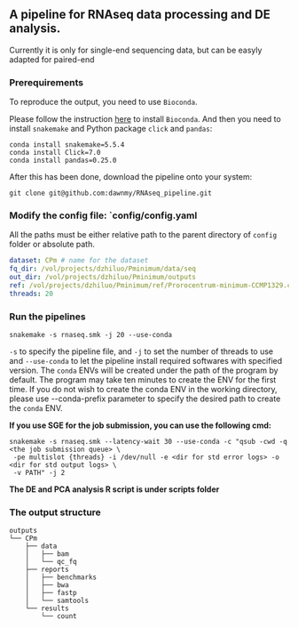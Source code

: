## A pipeline for RNAseq data processing and DE analysis.

Currently it is only for single-end sequencing data, but can be easyly adapted for paired-end


### Prerequirements

To reproduce the output, you need to use `Bioconda`.

Please follow the instruction [here](https://bioconda.github.io) to install `Bioconda`. 
And then you need to install `snakemake` and Python package `click` and `pandas`:

```shell
conda install snakemake=5.5.4
conda install Click=7.0
conda install pandas=0.25.0
```

After this has been done, download the pipeline onto your system:

```shell
git clone git@github.com:dawnmy/RNAseq_pipeline.git
```

### Modify the config file: `config/config.yaml
All the paths must be either relative path to the parent directory of `config` folder or absolute path.

```yaml
dataset: CPm # name for the dataset
fq_dir: /vol/projects/dzhiluo/Pminimum/data/seq
out_dir: /vol/projects/dzhiluo/Pminimum/outputs
ref: /vol/projects/dzhiluo/Pminimum/ref/Prorocentrum-minimum-CCMP1329.cds.fa
threads: 20
```


### Run the pipelines

```shell
snakemake -s rnaseq.smk -j 20 --use-conda
```
`-s` to specify the pipeline file, and `-j` to set the number of threads to use and `--use-conda` to 
let the pipeline install required softwares with specified version. The `conda` ENVs will be created under 
the path of the program by default. The program may take ten minutes to create the ENV for the first time.
If you do not wish to create the conda ENV in the working directory, 
please use --conda-prefix parameter to specify the desired path to create the `conda` ENV. 


**If you use SGE for the job submission, you can use the following cmd:**

```shell
snakemake -s rnaseq.smk --latency-wait 30 --use-conda -c "qsub -cwd -q <the job submission queue> \
 -pe multislot {threads} -i /dev/null -e <dir for std error logs> -o <dir for std output logs> \
 -v PATH" -j 2
```

**The DE and PCA analysis R script is under scripts folder** 

### The output structure

```
outputs
└── CPm
    ├── data
    │   ├── bam
    │   └── qc_fq
    ├── reports
    │   ├── benchmarks
    │   ├── bwa
    │   ├── fastp
    │   └── samtools
    └── results
        └── count
```



